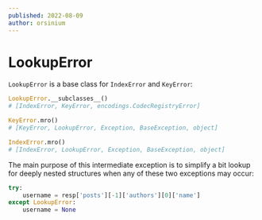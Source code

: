 ```yaml
---
published: 2022-08-09
author: orsinium
---
```


# LookupError

`LookupError` is a base class for `IndexError` and `KeyError`:

```python
LookupError.__subclasses__()
# [IndexError, KeyError, encodings.CodecRegistryError]

KeyError.mro()
# [KeyError, LookupError, Exception, BaseException, object]

IndexError.mro()
# [IndexError, LookupError, Exception, BaseException, object]
```

The main purpose of this intermediate exception is to simplify a bit lookup for deeply nested structures when any of these two exceptions may occur:

```python
try:
    username = resp['posts'][-1]['authors'][0]['name']
except LookupError:
    username = None
```
